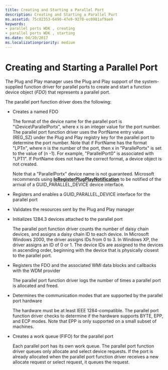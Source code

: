 ```yaml
---
title: Creating and Starting a Parallel Port
description: Creating and Starting a Parallel Port
ms.assetid: 75c82353-6490-47e9-9278-ec0981af9ae9
keywords:
- parallel ports WDK , creating
- parallel ports WDK , starting
ms.date: 04/20/2017
ms.localizationpriority: medium
---
```


# Creating and Starting a Parallel Port





The Plug and Play manager uses the Plug and Play support of the system-supplied function driver for parallel ports to create and start a function device object (*FDO*) that represents a parallel port.

The parallel port function driver does the following:

-   Creates a named FDO

    The format of the device name for the parallel port is "\\Device\\ParallelPortx", where x is an integer value for the port number. The parallel port function driver uses the PortName entry value (REG\_SZ) under the Plug and Play registry key for the parallel port to determine the port number. Note that if PortName has the format "LPTn", where n is the number of the port, then x in "ParallePortx" is set to the value of (n -1). For example, "ParallelPort0" is associated with "LPT1". If PortName does not have the correct format, a device object is not created.

    Note that a "ParallelPortx" device name is not guaranteed. Microsoft recommends using [**IoRegisterPlugPlayNotification**](https://docs.microsoft.com/windows-hardware/drivers/ddi/content/wdm/nf-wdm-ioregisterplugplaynotification) to be notified of the arrival of a GUID\_PARALLEL\_DEVICE device interface.

-   Registers and enables a GUID\_PARALLEL\_DEVICE interface for the parallel port

-   Validates the resources sent by the Plug and Play manager

-   Initializes 1284.3 devices attached to the parallel port

    The parallel port function driver counts the number of daisy chain devices, and assigns a daisy chain ID to each device. In Microsoft Windows 2000, the driver assigns IDs from 0 to 3. In Windows XP, the driver assigns an ID of 0 or 1. The device IDs are assigned to the devices in ascending order, beginning with the device that is physically closest to the parallel port.

-   Registers the FDO and the associated WMI data blocks and callbacks with the WDM provider

    The parallel port function driver logs the number of times a parallel port is allocated and freed.

-   Determines the communication modes that are supported by the parallel port hardware

    The hardware must be at least IEEE 1284-compatible. The parallel port function driver checks to determine if the hardware supports BYTE, EPP, and ECP modes. Note that EPP is only supported on a small subset of machines.

-   Creates a work queue (FIFO) for the parallel port

    Each parallel port has its own work queue. The parallel port function driver queues only allocate and select device requests. If the port is already allocated when the parallel port function driver receives a new allocate request or select request, it queues the request.

 

 




